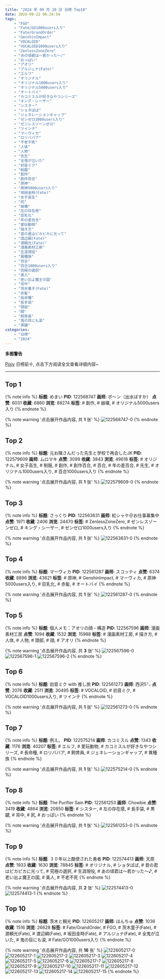 ```yaml
---
title: "2024 年 09 月 20 日 日榜 Top10"
date: 2024-09-22 06:24:54
tags:
    - "FGO"
    - "Fate/GO1000users入り"
    - "Fate/GrandOrder"
    - "GenshinImpact"
    - "VOCALOID"
    - "VOCALOID1000users入り"
    - "ZenlessZoneZero"
    - "あの頃君は〜若かった〜♪"
    - "おっぱい"
    - "アオリ"
    - "アルジュナ(Fate)"
    - "エルフ"
    - "オリジナル"
    - "オリジナル1000users入り"
    - "オリジナル5000users入り"
    - "オートバイ"
    - "カコミスルが好きなやつシリーズ"
    - "キング・シーザー"
    - "シスター"
    - "ショタばば"
    - "ジェネレーションギャップ"
    - "ゼンゼロ1000users入り"
    - "ゼンレスゾーンゼロ"
    - "ツインテ"
    - "マーヴィカ"
    - "ロリババア"
    - "不老不死"
    - "人体"
    - "人物"
    - "先生"
    - "全鬼が泣いた"
    - "初音ミク"
    - "制服"
    - "創作"
    - "創作百合"
    - "原神"
    - "原神5000users入り"
    - "坂田金時(Fate)"
    - "女子高生"
    - "尻"
    - "崩壊"
    - "左の存在感"
    - "巨乳化"
    - "年の差百合"
    - "愛玩動物"
    - "描き方"
    - "昔の君はピカピカに光って"
    - "渡辺綱(Fate)"
    - "源頼光(Fate)"
    - "漫画素材工房"
    - "生涯現役"
    - "異種族"
    - "百合"
    - "百合1000users入り"
    - "究極の選択"
    - "美人"
    - "老い出よ魔王の国"
    - "背中"
    - "茨木童子(Fate)"
    - "赤髪"
    - "長命種"
    - "長手袋"
    - "頭部"
    - "顔"
    - "飼育員"
    - "鬼の目にも涙"
    - "黒鍵"
categories:
    - "日榜"
    - "2024"
---
```


<i class="fa fa-triangle-exclamation"></i>**多图警告**<i class="fa fa-triangle-exclamation"></i>

[Pixiv](https://www.pixiv.net/) 日榜前十, 点击下方阅读全文查看详细内容~

<!-- more -->

---

## Top 1

{% note info %}
**标题**: めまい
**PID**: 122568747 **画师**: ポ～ン（出水ぽすか）
**点赞**: 6031 **收藏**: 6860 **浏览**: 88274
**标签**: # 創作, # 崩壊, # オリジナル5000users入り
{% endnote %}

{% note warning '点击展开作品内容, 共 **1** 张' %}
![122568747-0](https://i.pixiv.re/img-original/img/2024/09/19/07/30/02/122568747_p0.jpg)
{% endnote %}

## Top 2

{% note info %}
**标题**: 元お隣さんだった先生と学校で再会したJK
**PID**: 122579609 **画师**: ムロマキ
**点赞**: 3099 **收藏**: 3843 **浏览**: 49618
**标签**: # オリジナル, # 女子高生, # 制服, # 創作, # 創作百合, # 百合, # 年の差百合, # 先生, # オリジナル1000users入り, # 百合1000users入り
{% endnote %}

{% note warning '点击展开作品内容, 共 **1** 张' %}
![122579609-0](https://i.pixiv.re/img-original/img/2024/09/19/19/06/19/122579609_p0.jpg)
{% endnote %}

## Top 3

{% note info %}
**标题**: さっくり
**PID**: 122563631 **画师**: 紅シャケ＠お仕事募集中
**点赞**: 1971 **收藏**: 2406 **浏览**: 24470
**标签**: # ZenlessZoneZero, # ゼンレスゾーンゼロ, # キング・シーザー, # ゼンゼロ1000users入り
{% endnote %}

{% note warning '点击展开作品内容, 共 **1** 张' %}
![122563631-0](https://i.pixiv.re/img-original/img/2024/09/19/01/06/49/122563631_p0.jpg)
{% endnote %}

## Top 4

{% note info %}
**标题**: マーヴィカ
**PID**: 122561287 **画师**: スコッティ
**点赞**: 6374 **收藏**: 8896 **浏览**: 43621
**标签**: # 原神, # GenshinImpact, # マーヴィカ, # 原神5000users入り, # 巨乳化, # 赤髪, # オートバイ
{% endnote %}

{% note warning '点击展开作品内容, 共 **1** 张' %}
![122561287-0](https://i.pixiv.re/img-original/img/2024/09/19/00/00/28/122561287_p0.jpg)
{% endnote %}

## Top 5

{% note info %}
**标题**: 個人メモ：アオリの顔・構造
**PID**: 122567596 **画师**: 漫画素材工房
**点赞**: 1094 **收藏**: 1532 **浏览**: 15988
**标签**: # 漫画素材工房, # 描き方, # 人体, # 人物, # 頭部, # 顔, # アオリ
{% endnote %}

{% note warning '点击展开作品内容, 共 **3** 张' %}
![122567596-0](https://i.pixiv.re/img-original/img/2024/09/19/06/00/09/122567596_p0.jpg)
![122567596-1](https://i.pixiv.re/img-original/img/2024/09/19/06/00/09/122567596_p1.jpg)
![122567596-2](https://i.pixiv.re/img-original/img/2024/09/19/06/00/09/122567596_p2.jpg)
{% endnote %}

## Top 6

{% note info %}
**标题**: 初音ミク with 推し旅
**PID**: 122561273 **画师**: 西沢5㍉
**点赞**: 2076 **收藏**: 2511 **浏览**: 30495
**标签**: # VOCALOID, # 初音ミク, # VOCALOID1000users入り, # ツインテ
{% endnote %}

{% note warning '点击展开作品内容, 共 **1** 张' %}
![122561273-0](https://i.pixiv.re/img-original/img/2024/09/19/00/00/26/122561273_p0.jpg)
{% endnote %}

## Top 7

{% note info %}
**标题**: 例え。
**PID**: 122575214 **画师**: カコミスル
**点赞**: 1343 **收藏**: 1176 **浏览**: 40207
**标签**: # エルフ, # 愛玩動物, # カコミスルが好きなやつシリーズ, # 長命種, # ロリババア, # 飼育員, # ジェネレーションギャップ, # 異種族
{% endnote %}

{% note warning '点击展开作品内容, 共 **1** 张' %}
![122575214-0](https://i.pixiv.re/img-original/img/2024/09/19/15/27/45/122575214_p0.jpg)
{% endnote %}

## Top 8

{% note info %}
**标题**: The Purifier Sain
**PID**: 122561253 **画师**: Chowbie
**点赞**: 3419 **收藏**: 4864 **浏览**: 20850
**标签**: # シスター, # 左の存在感, # 長手袋, # 黒鍵, # 背中, # 尻, # おっぱい
{% endnote %}

{% note warning '点击展开作品内容, 共 **1** 张' %}
![122561253-0](https://i.pixiv.re/img-original/img/2024/09/19/00/00/22/122561253_p0.png)
{% endnote %}

## Top 9

{% note info %}
**标题**: ３０年以上酷使された勇者
**PID**: 122574413 **画师**: 天原
**点赞**: 1933 **收藏**: 1630 **浏览**: 78845
**标签**: # オリジナル, # ショタばば, # 昔の君はピカピカに光って, # 究極の選択, # 生涯現役, # あの頃君は〜若かった〜♪, # 老い出よ魔王の国, # 美人, # 不老不死
{% endnote %}

{% note warning '点击展开作品内容, 共 **2** 张' %}
![122574413-0](https://i.pixiv.re/img-original/img/2024/09/19/14/32/53/122574413_p0.jpg)
![122574413-1](https://i.pixiv.re/img-original/img/2024/09/19/14/32/53/122574413_p1.jpg)
{% endnote %}

## Top 10

{% note info %}
**标题**: 茨木と頼光
**PID**: 122605217 **画师**: ほんちゅ
**点赞**: 1036 **收藏**: 1516 **浏览**: 26628
**标签**: # Fate/GrandOrder, # FGO, # 茨木童子(Fate), # 源頼光(Fate), # 渡辺綱(Fate), # 坂田金時(Fate), # アルジュナ(Fate), # 全鬼が泣いた, # 鬼の目にも涙, # Fate/GO1000users入り
{% endnote %}

{% note warning '点击展开作品内容, 共 **16** 张' %}
![122605217-0](https://i.pixiv.re/img-original/img/2024/09/20/17/20/15/122605217_p0.jpg)
![122605217-1](https://i.pixiv.re/img-original/img/2024/09/20/17/20/15/122605217_p1.jpg)
![122605217-2](https://i.pixiv.re/img-original/img/2024/09/20/17/20/15/122605217_p2.jpg)
![122605217-3](https://i.pixiv.re/img-original/img/2024/09/20/17/20/15/122605217_p3.jpg)
![122605217-4](https://i.pixiv.re/img-original/img/2024/09/20/17/20/15/122605217_p4.jpg)
![122605217-5](https://i.pixiv.re/img-original/img/2024/09/20/17/20/15/122605217_p5.jpg)
![122605217-6](https://i.pixiv.re/img-original/img/2024/09/20/17/20/15/122605217_p6.jpg)
![122605217-7](https://i.pixiv.re/img-original/img/2024/09/20/17/20/15/122605217_p7.jpg)
![122605217-8](https://i.pixiv.re/img-original/img/2024/09/20/17/20/15/122605217_p8.jpg)
![122605217-9](https://i.pixiv.re/img-original/img/2024/09/20/17/20/15/122605217_p9.jpg)
![122605217-10](https://i.pixiv.re/img-original/img/2024/09/20/17/20/15/122605217_p10.jpg)
![122605217-11](https://i.pixiv.re/img-original/img/2024/09/20/17/20/15/122605217_p11.jpg)
![122605217-12](https://i.pixiv.re/img-original/img/2024/09/20/17/20/15/122605217_p12.jpg)
![122605217-13](https://i.pixiv.re/img-original/img/2024/09/20/17/20/15/122605217_p13.jpg)
![122605217-14](https://i.pixiv.re/img-original/img/2024/09/20/17/20/15/122605217_p14.jpg)
![122605217-15](https://i.pixiv.re/img-original/img/2024/09/20/17/20/15/122605217_p15.jpg)
{% endnote %}
